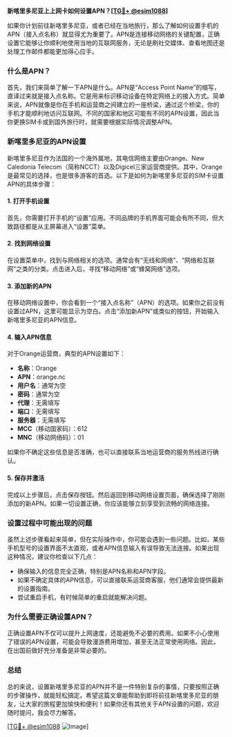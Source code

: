 **新喀里多尼亚上上网卡如何设置APN？[[TG💪+ @esim1088](https://t.me/s/esim1088)]**

如果你计划前往新喀里多尼亚，或者已经在当地旅行，那么了解如何设置手机的APN（接入点名称）就显得尤为重要了。APN是连接移动网络的关键配置，正确设置它能够让你顺利地使用当地的互联网服务，无论是刷社交媒体、查看地图还是处理工作邮件都能更加得心应手。

### 什么是APN？

首先，我们来简单了解一下APN是什么。APN是“Access Point Name”的缩写，直译过来就是接入点名称。它是用来标识移动设备在特定网络上的接入方式。简单来说，APN就像是你在手机和运营商之间建立的一座桥梁，通过这个桥梁，你的手机才能顺利地访问互联网。不同的国家和地区可能有不同的APN设置，因此当你更换SIM卡或到国外旅行时，就需要根据实际情况调整APN。

### 新喀里多尼亚的APN设置

新喀里多尼亚作为法国的一个海外属地，其电信网络主要由Orange、New Caledonia Telecom（简称NCCT）以及Digicel三家运营商提供。其中，Orange是最常见的选择，也是很多游客的首选。以下是如何为新喀里多尼亚的SIM卡设置APN的具体步骤：

#### 1. 打开手机设置

首先，你需要打开手机的“设置”应用。不同品牌的手机界面可能会有所不同，但大致路径都是从主屏幕进入“设置”菜单。

#### 2. 找到网络设置

在设置菜单中，找到与网络相关的选项。通常会有“无线和网络”、“网络和互联网”之类的分类。点击进入后，寻找“移动网络”或“蜂窝网络”选项。

#### 3. 添加新的APN

在移动网络设置中，你会看到一个“接入点名称”（APN）的选项。如果你之前没有设置过APN，这里可能显示为空白。点击“添加新APN”或类似的按钮，开始输入新喀里多尼亚的APN信息。

#### 4. 输入APN信息

对于Orange运营商，典型的APN设置如下：
- **名称**：Orange
- **APN**：orange.nc
- **用户名**：通常为空
- **密码**：通常为空
- **代理**：无需填写
- **端口**：无需填写
- **服务器**：无需填写
- **MCC**（移动国家码）：612
- **MNC**（移动网络码）：01

如果你不确定这些信息是否准确，也可以直接联系当地运营商的服务热线进行确认。

#### 5. 保存并激活

完成以上步骤后，点击保存按钮。然后返回到移动网络设置页面，确保选择了刚刚添加的新APN。如果一切设置正确，你应该能够立刻享受到流畅的网络连接。

### 设置过程中可能出现的问题

虽然上述步骤看起来简单，但在实际操作中，你可能会遇到一些问题。比如，某些手机型号的设置界面不太直观，或者APN信息输入有误导致无法连接。如果出现这种情况，建议你检查以下几点：

- 确保输入的信息完全正确，特别是APN名称和APN字段。
- 如果不确定具体的APN信息，可以直接联系运营商客服，他们通常会提供最新的设置指南。
- 尝试重启手机，有时候简单的重启就能解决问题。

### 为什么需要正确设置APN？

正确设置APN不仅可以提升上网速度，还能避免不必要的费用。如果不小心使用了错误的APN设置，可能会导致漫游费用增加，甚至无法正常使用网络。因此，在出国前做好充分准备是非常必要的。

### 总结

总的来说，设置新喀里多尼亚的APN并不是一件特别复杂的事情，只要按照正确的步骤操作，就能轻松搞定。希望这篇文章能帮助到即将前往新喀里多尼亚的朋友，让大家的旅程更加愉快和便利！如果你还有其他关于APN设置的问题，欢迎随时提问，我会尽力解答。

[[TG💪+ @esim1088](https://t.me/s/esim1088) ![Image](https://i.postimg.cc/4NQfJmqS/Snipaste-2025-05-13-00-14-12.png)]